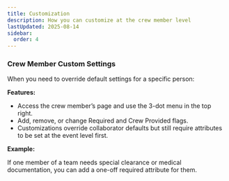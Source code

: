 ```yaml
---
title: Customization
description: How you can customize at the crew member level
lastUpdated: 2025-08-14
sidebar:
  order: 4
---
```


### Crew Member Custom Settings

When you need to override default settings for a specific person:

**Features:**

- Access the crew member’s page and use the 3-dot menu in the top right.
- Add, remove, or change Required and Crew Provided flags.
- Customizations override collaborator defaults but still require attributes to be set at the event level first.

**Example:**

If one member of a team needs special clearance or medical documentation, you can add a one-off required attribute for them.